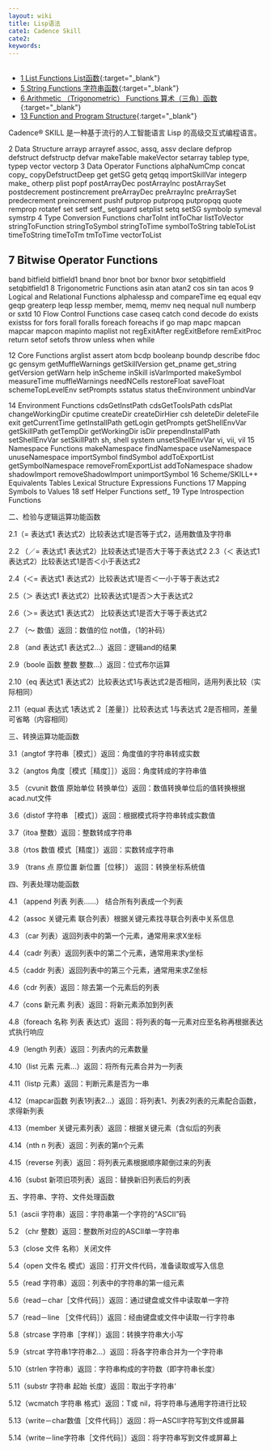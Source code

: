 ```yaml
---
layout: wiki
title: Lisp语法
cate1: Cadence Skill
cate2: 
keywords: 
---
```


##

*  [1 List Functions List函数](https://tiny-yhw.github.io//allegro-skill-lisp-list-functions){:target="_blank"}
*  [5 String Functions 字符串函数](https://tiny-yhw.github.io//allegro-skill-lisp-string-functions){:target="_blank"}
*  [6 Arithmetic （Trigonometric） Functions 算术（三角）函数](https://tiny-yhw.github.io//allegro-skill-lisp-arithmetic-functions){:target="_blank"}
*  [13 Function and Program Structure](https://tiny-yhw.github.io//allegro-skill-lisp-functions-and-Program-Structure){:target="_blank"}

Cadence® SKILL 是一种基于流行的人工智能语言 Lisp 的高级交互式编程语言。

2
Data Structure
arrayp
arrayref
assoc, assq, assv
declare
defprop
defstruct
defstructp
defvar
makeTable
makeVector
setarray
tablep
type, typep
vector
vectorp
3
Data Operator Functions
alphaNumCmp
concat
copy_<name>
copyDefstructDeep
get
getSG
getq
getqq
importSkillVar
integerp
make_<name>
otherp
plist
popf
postArrayDec
postArrayInc
postArraySet
postdecrement
postincrement
preArrayDec
preArrayInc
preArraySet
predecrement
preincrement
pushf
putprop
putpropq
putpropqq
quote
remprop
rotatef
set
setf
setf_<helper>
setguard
setplist
setq
setSG
symbolp
symeval
symstrp
4
Type Conversion Functions
charToInt
intToChar
listToVector
stringToFunction
stringToSymbol
stringToTime
symbolToString
tableToList
timeToString
timeToTm
tmToTime
vectorToList

## 7 Bitwise Operator Functions
band
bitfield
bitfield1
bnand
bnor
bnot
bor
bxnor
bxor
setqbitfield
setqbitfield1
8
Trigonometric Functions
asin
atan
atan2
cos
sin
tan
acos
9
Logical and Relational Functions
alphalessp
and
compareTime
eq
equal
eqv
geqp
greaterp
leqp
lessp
member, memq, memv
neq
nequal
null
numberp
or
sxtd
10
Flow Control Functions
case
caseq
catch
cond
decode
do
exists
existss
for
fors
forall
foralls
foreach
foreachs
if
go
map
mapc
mapcan
mapcar
mapcon
mapinto
maplist
not
regExitAfter
regExitBefore
remExitProc
return
setof
setofs
throw
unless
when
while


12 Core Functions
arglist
assert
atom
bcdp
booleanp
boundp
describe
fdoc
gc
gensym
getMuffleWarnings
getSkillVersion
get_pname
get_string
getVersion
getWarn
help
inScheme
inSkill
isVarImported
makeSymbol
measureTime
muffleWarnings
needNCells
restoreFloat
saveFloat
schemeTopLevelEnv
setPrompts
sstatus
status
theEnvironment
unbindVar

14
Environment Functions
cdsGetInstPath
cdsGetToolsPath
cdsPlat
changeWorkingDir
cputime
createDir
createDirHier
csh
deleteDir
deleteFile
exit
getCurrentTime
getInstallPath
getLogin
getPrompts
getShellEnvVar
getSkillPath
getTempDir
getWorkingDir
isDir
prependInstallPath
setShellEnvVar
setSkillPath
sh, shell
system
unsetShellEnvVar
vi, vii, vil
15
Namespace Functions
makeNamespace
findNamespace
useNamespace
unuseNamespace
importSymbol
findSymbol
addToExportList
getSymbolNamespace
removeFromExportList
addToNamespace
shadow
shadowImport
removeShadowImport
unimportSymbol
16
Scheme/SKILL++ Equivalents Tables
Lexical Structure
Expressions
Functions
17
Mapping Symbols to Values
18
setf Helper Functions
setf_<helper>
19
Type Introspection Functions


二、检验与逻辑运算功能函数

2.1（= 表达式1 表达式2）比较表达式1是否等于式2，适用数值及字符串

2.2 （／= 表达式1 表达式2）比较表达式1是否大于等于表达式2 2.3（＜ 表达式1 表达式2）比较表达式1是否＜小于表达式2

2.4（＜= 表达式1 表达式2）比较表达式1是否＜一小于等于表达式2

2.5（＞ 表达式1 表达式2）比较表达式1是否＞大于表达式2

2.6（＞= 表达式1 表达式2） 比较表达式1是否大于等于表达式2

2.7 （～ 数值）返回：数值的位 not值，（1的补码）

2.8 （and 表达式1 表达式2…）返回：逻辑and的结果

2.9（boole 函数 整数 整数…）返回：位式布尔运算

2.10（eq 表达式1 表达式2）比较表达式1与表达式2是否相同，适用列表比较（实际相同）

2.11（equal 表达式 1表达式 2［差量］）比较表达式 1与表达式 2是否相同，差量可省略（内容相同）

三、转换运算功能函数

3.1（angtof 字符串［模式］）返回：角度值的字符串转成实数

3.2（angtos 角度［模式［精度］］）返回：角度转成的字符串值

3.5 （cvunit 数值 原始单位 转换单位）返回：数值转换单位后的值转换根据acad.nut文件

3.6（distof 字符串 ［模式］）返回：根据模式将字符串转成实数值

3.7（itoa 整数）返回：整数转成字符串

3.8（rtos 数值 模式［精度］）返回：实数转成字符串

3.9 （trans 点 原位置 新位置［位移］） 返回：转换坐标系统值

四、列表处理功能函数

4.1 （append 列表 列表……） 结合所有列表成一个列表

4.2（assoc 关键元素 联合列表）根据关键元素找寻联合列表中关系信息

4.3 （car 列表）返回列表中的第一个元素，通常用来求X坐标

4.4（cadr 列表）返回列表中的第二个元素，通常用来求y坐标

4.5（caddr 列表）返回列表中的第三个元素，通常用来求Z坐标

4.6（cdr 列表）返回：除去第一个元素后的列表

4.7（cons 新元素 列表）返回：将新元素添加到列表

4.8（foreach 名称 列表 表达式）返回：将列表的每一元素对应至名称再根据表达式执行响应

4.9（length 列表）返回：列表内的元素数量

4.10（list 元素 元素…）返回：将所有元素合并为一列表

4.11（listp 元素）返回：判断元素是否为一串

4.12（mapcar函数 列表1列表2…）返回：将列表1、列表2列表的元素配合函数，求得新列表

4.13（member 关键元素列表）返回：根据关键元素（含似后的列表

4.14（nth n 列表）返回：列表的第n个元素

4.15（reverse 列表）返回：将列表元素根据顺序颠倒过来的列表

4.16（subst 新项旧项列表）返回：替换新旧列表后的列表

五、字符串、字符、文件处理函数

5.1（ascii 字符串）返回：字符串第一个字符的“ASCII”码

5.2 （chr 整数）返回：整数所对应的ASCII单一字符串

5.3（close 文件 名称）关闭文件

5.4（open 文件名 模式）返回：打开文件代码，准备读取或写入信息

5.5（read 字符串）返回：列表中的字符串的第一组元素

5.6（read－char［文件代码］）返回：通过键盘或文件中读取单一字符

5.7（read－line ［文件代码］）返回：经由键盘或文件中读取一行字符串

5.8（strcase 字符串［字样］）返回：转换字符串大小写

5.9（strcat 字符串1字符串2…）返回：将各字符串合并为一个字符串

5.10（strlen 字符串）返回：字符串构成的字符数（即字符串长度）

5.11（substr 字符串 起始 长度）返回：取出于字符串‘

5.12（wcmatch 字符串 格式）返回：T或 nil，将字符串与通用字符进行比较

5.13（write－char数值［文件代码］）返回：将一ASCII字符写到文件或屏幕

5.14（write－line字符串［文件代码］）返回：将字符串写到文件或屏幕上